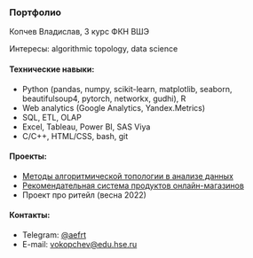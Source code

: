 ### Портфолио

Копчев Владислав, 3 курс ФКН ВШЭ

Интересы: algorithmic topology, data science

#### Технические навыки:

- Python (pandas, numpy, scikit-learn, matplotlib, seaborn, beautifulsoup4, pytorch, networkx, gudhi), R
- Web analytics (Google Analytics, Yandex.Metrics)
- SQL, ETL, OLAP
- Excel, Tableau, Power BI, SAS Viya
- C/C++, HTML/CSS, bash, git

#### Проекты:

- [Методы алгоритмической топологии в анализе данных](https://github.com/aefrt/project-topology)
- [Рекомендательная система продуктов онлайн-магазинов](https://github.com/aefrt/database-theory)
- Проект про ритейл (весна 2022)

#### Контакты:

- Telegram: [@aefrt](https://t.me/aefrt)
- E-mail: vokopchev@edu.hse.ru
